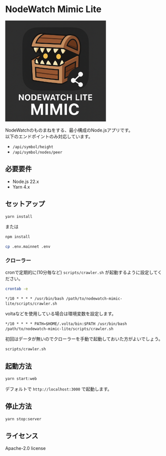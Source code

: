 # NodeWatch Mimic Lite

<img src="./public/icon.png" alt="NodeWatch Mimic Lite ロゴ" width="320" />

NodeWatchのものまねをする、最小構成のNode.jsアプリです。  
以下のエンドポイントのみ対応しています。

- `/api/symbol/height`
- `/api/symbol/nodes/peer`

## 必要要件

- Node.js 22.x
- Yarn 4.x

## セットアップ

```bash
yarn install
```

または

```bash
npm install
```

```bash
cp .env.mainnet .env
```

### クローラー

cronで定期的に(10分毎など) `scripts/crawler.sh` が起動するように設定してください。

```bash
crontab -e
```

```cron
*/10 * * * * /usr/bin/bash /path/to/nodewatch-mimic-lite/scripts/crawler.sh
```

voltaなどを使用している場合は環境変数を設定します。

```cron
*/10 * * * * PATH=$HOME/.volta/bin:$PATH /usr/bin/bash /path/to/nodewatch-mimic-lite/scripts/crawler.sh
```

初回はデータが無いのでクローラーを手動で起動しておいた方がよいでしょう。

```bash
scripts/crawler.sh
```

## 起動方法

```bash
yarn start:web
```

デフォルトで `http://localhost:3000` で起動します。

## 停止方法

```bash
yarn stop:server
```

## ライセンス

Apache-2.0 license
